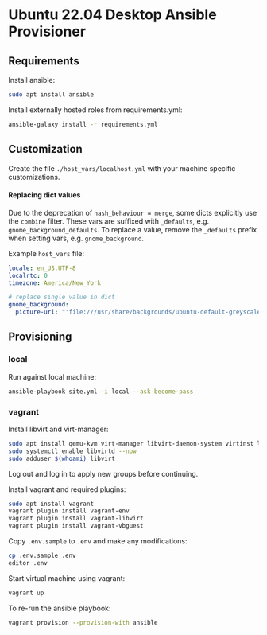 # Ubuntu 22.04 Desktop Ansible Provisioner

## Requirements

Install ansible:

```sh
sudo apt install ansible
```

Install externally hosted roles from requirements.yml:

```sh
ansible-galaxy install -r requirements.yml
```

## Customization

Create the file `./host_vars/localhost.yml` with your machine specific customizations.

#### Replacing dict values

Due to the deprecation of `hash_behaviour = merge`, some dicts explicitly use the `combine` filter.
These vars are suffixed with `_defaults`, e.g. `gnome_background_defaults`. To replace a value,
remove the `_defaults` prefix when setting vars, e.g. `gnome_background`.

Example `host_vars` file:

```yaml
locale: en_US.UTF-8
localrtc: 0
timezone: America/New_York

# replace single value in dict
gnome_background:
  picture-uri: "'file:///usr/share/backgrounds/ubuntu-default-greyscale-wallpaper.png'"
```

## Provisioning

### local

Run against local machine:

```sh
ansible-playbook site.yml -i local --ask-become-pass 
```

### vagrant

Install libvirt and virt-manager:

```sh
sudo apt install qemu-kvm virt-manager libvirt-daemon-system virtinst libvirt-clients bridge-utils
sudo systemctl enable libvirtd --now
sudo adduser $(whoami) libvirt
```

Log out and log in to apply new groups before continuing.

Install vagrant and required plugins:

```sh
sudo apt install vagrant
vagrant plugin install vagrant-env
vagrant plugin install vagrant-libvirt
vagrant plugin install vagrant-vbguest
```

Copy `.env.sample` to `.env` and make any modifications:

```sh
cp .env.sample .env
editor .env
```

Start virtual machine using vagrant:

```sh
vagrant up
```

To re-run the ansible playbook:

```sh
vagrant provision --provision-with ansible
```
